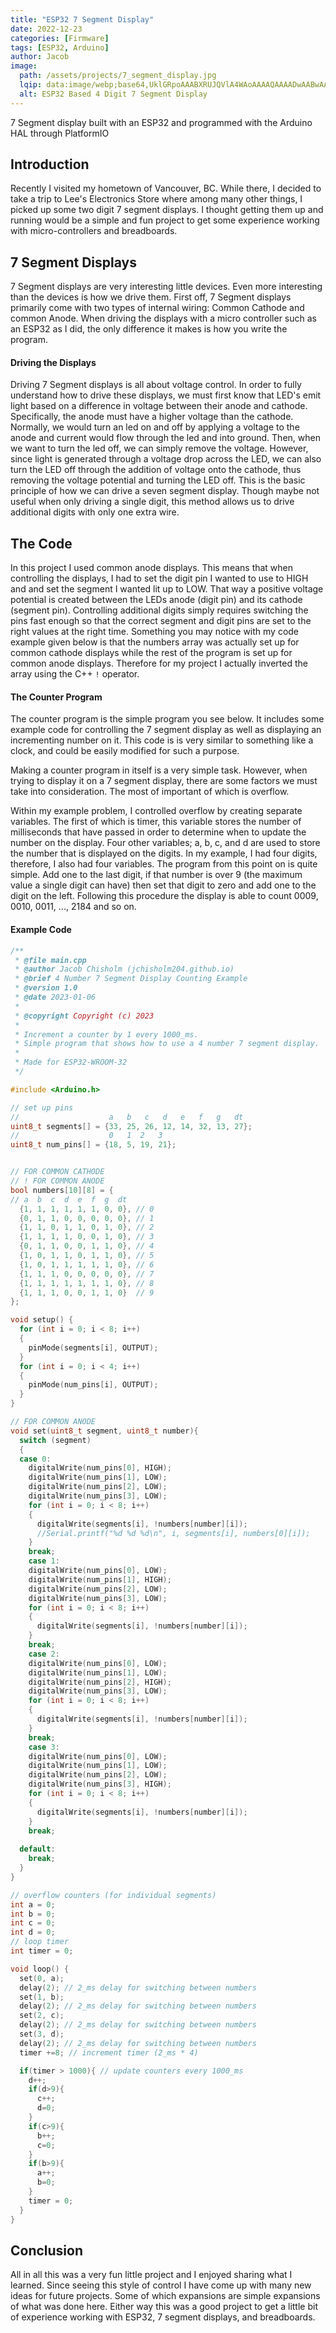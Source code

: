 ```yaml
---
title: "ESP32 7 Segment Display"
date: 2022-12-23
categories: [Firmware]
tags: [ESP32, Arduino]
author: Jacob
image:
  path: /assets/projects/7_segment_display.jpg
  lqip: data:image/webp;base64,UklGRpoAAABXRUJQVlA4WAoAAAAQAAAADwAABwAAQUxQSDIAAAARL0AmbZurmr57yyIiqE8oiG0bejIYEQTgqiDA9vqnsUSI6H+oAERp2HZ65qP/VIAWAFZQOCBCAAAA8AEAnQEqEAAIAAVAfCWkAALp8sF8rgRgAP7o9FDvMCkMde9PK7euH5M1m6VWoDXf2FkP3BqV0ZYbO6NA/VFIAAAA
  alt: ESP32 Based 4 Digit 7 Segment Display
---
```


7 Segment display built with an ESP32 and programmed with the Arduino HAL through PlatformIO

## Introduction

Recently I visited my hometown of Vancouver, BC.  While there, I decided to take a trip to Lee's Electronics Store where among many other things, I picked up some two digit 7 segment displays. I thought getting them up and running would be a simple and fun project to get some experience working with micro-controllers and breadboards.

## 7 Segment Displays

7 Segment displays are very interesting little devices. Even more interesting than the devices is how we drive them. First off, 7 Segment displays primarily come with two types of internal wiring: Common Cathode and common Anode. When driving the displays with a micro controller such as an ESP32 as I did, the only difference it makes is how you write the program.

#### Driving the Displays

Driving 7 Segment displays is all about voltage control. In order to fully understand how to drive these displays, we must first know that LED's emit light based on a difference in voltage between their anode and cathode. Specifically, the anode must have a higher voltage than the cathode. Normally, we would turn an led on and off by applying a voltage to the anode and current would flow through the led and into ground. Then, when we want to turn the led off, we can simply remove the voltage.  However, since light is generated through a voltage drop across the LED, we can also turn the LED off through the addition of voltage onto the cathode, thus removing the voltage potential and turning the LED off.  This is the basic principle of how we can drive a seven segment display. Though maybe not useful when only driving a single digit, this method allows us to drive additional digits with only one extra wire.

## The Code

In this project I used common anode displays. This means that when controlling the displays, I had to set the digit pin I wanted to use to HIGH and and set the segment I wanted lit up to LOW. That way a positive voltage potential is created between the LEDs anode (digit pin) and its cathode (segment pin). Controlling additional digits simply requires switching the pins fast enough so that the correct segment and digit pins are set to the right values at the right time. Something you may notice with my code example given below is that the numbers array was actually set up for common cathode displays while the rest of the program is set up for common anode displays. Therefore for my project I actually inverted the array using the C++ `!` operator.

#### The Counter Program

The counter program is the simple program you see below. It includes some example code for controlling the 7 segment display as well as displaying an incrementing number on it. This code is is very similar to something like a clock, and could be easily modified for such a purpose.

Making a counter program in itself is a very simple task.  However, when trying to display it on a 7 segment display, there are some factors we must take into consideration. The most of important of which is overflow.

Within my example problem, I controlled overflow by creating  separate variables. The first of which is timer, this variable stores the number of milliseconds that have passed in order to determine when to update the number on the display. Four other variables; a, b, c, and d are used to store the number that is displayed on the digits. In my example, I had four digits, therefore, I also had four variables. The program from this point on is quite simple. Add one to the last digit, if that number is over 9 (the maximum value a single digit can have) then set that digit to zero and add one to the digit on the left.  Following this procedure the display is able to count 0009, 0010, 0011, ..., 2184 and so on.

#### Example Code

```cpp
/**
 * @file main.cpp
 * @author Jacob Chisholm (jchisholm204.github.io)
 * @brief 4 Number 7 Segment Display Counting Example
 * @version 1.0
 * @date 2023-01-06
 * 
 * @copyright Copyright (c) 2023
 * 
 * Increment a counter by 1 every 1000_ms.
 * Simple program that shows how to use a 4 number 7 segment display.
 * 
 * Made for ESP32-WROOM-32
 */

#include <Arduino.h>

// set up pins
//                    a   b   c   d   e   f   g   dt
uint8_t segments[] = {33, 25, 26, 12, 14, 32, 13, 27};
//                    0   1  2   3
uint8_t num_pins[] = {18, 5, 19, 21};


// FOR COMMON CATHODE
// ! FOR COMMON ANODE
bool numbers[10][8] = {
// a  b  c  d  e  f  g  dt
  {1, 1, 1, 1, 1, 1, 0, 0}, // 0
  {0, 1, 1, 0, 0, 0, 0, 0}, // 1
  {1, 1, 0, 1, 1, 0, 1, 0}, // 2
  {1, 1, 1, 1, 0, 0, 1, 0}, // 3
  {0, 1, 1, 0, 0, 1, 1, 0}, // 4
  {1, 0, 1, 1, 0, 1, 1, 0}, // 5
  {1, 0, 1, 1, 1, 1, 1, 0}, // 6
  {1, 1, 1, 0, 0, 0, 0, 0}, // 7
  {1, 1, 1, 1, 1, 1, 1, 0}, // 8
  {1, 1, 1, 0, 0, 1, 1, 0}  // 9
};

void setup() {
  for (int i = 0; i < 8; i++)
  {
    pinMode(segments[i], OUTPUT);
  }
  for (int i = 0; i < 4; i++)
  {
    pinMode(num_pins[i], OUTPUT);
  }
}

// FOR COMMON ANODE
void set(uint8_t segment, uint8_t number){
  switch (segment)
  {
  case 0:
    digitalWrite(num_pins[0], HIGH);
    digitalWrite(num_pins[1], LOW);
    digitalWrite(num_pins[2], LOW);
    digitalWrite(num_pins[3], LOW);
    for (int i = 0; i < 8; i++)
    {
      digitalWrite(segments[i], !numbers[number][i]);
      //Serial.printf("%d %d %d\n", i, segments[i], numbers[0][i]);
    }
    break;
    case 1:
    digitalWrite(num_pins[0], LOW);
    digitalWrite(num_pins[1], HIGH);
    digitalWrite(num_pins[2], LOW);
    digitalWrite(num_pins[3], LOW);
    for (int i = 0; i < 8; i++)
    {
      digitalWrite(segments[i], !numbers[number][i]);
    }
    break;
    case 2:
    digitalWrite(num_pins[0], LOW);
    digitalWrite(num_pins[1], LOW);
    digitalWrite(num_pins[2], HIGH);
    digitalWrite(num_pins[3], LOW);
    for (int i = 0; i < 8; i++)
    {
      digitalWrite(segments[i], !numbers[number][i]);
    }
    break;
    case 3:
    digitalWrite(num_pins[0], LOW);
    digitalWrite(num_pins[1], LOW);
    digitalWrite(num_pins[2], LOW);
    digitalWrite(num_pins[3], HIGH);
    for (int i = 0; i < 8; i++)
    {
      digitalWrite(segments[i], !numbers[number][i]);
    }
    break;
  
  default:
    break;
  }
}

// overflow counters (for individual segments)
int a = 0;
int b = 0;
int c = 0;
int d = 0;
// loop timer
int timer = 0;

void loop() {
  set(0, a);
  delay(2); // 2_ms delay for switching between numbers
  set(1, b);
  delay(2); // 2_ms delay for switching between numbers
  set(2, c);
  delay(2); // 2_ms delay for switching between numbers
  set(3, d);
  delay(2); // 2_ms delay for switching between numbers
  timer +=8; // increment timer (2_ms * 4)

  if(timer > 1000){ // update counters every 1000_ms
    d++;
    if(d>9){
      c++;
      d=0;
    }
    if(c>9){
      b++;
      c=0;
    }
    if(b>9){
      a++;
      b=0;
    }
    timer = 0;
  }
}
```

## Conclusion

All in all this was a very fun little project and I enjoyed sharing what I learned. Since seeing this style of control I have come up with many new ideas for future projects. Some of which expansions are simple expansions of what was done here.  Either way this was a good project to get a little bit of experience working with ESP32, 7 segment displays, and breadboards.
